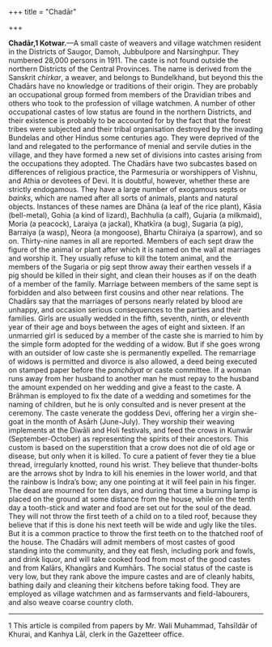 +++
title = "Chadār"

+++

**Chadār,1 Kotwar.**—A small caste of weavers and village watchmen resident in the Districts of Saugor, Damoh, Jubbulpore and Narsinghpur. They numbered 28,000 persons in 1911. The caste is not found outside the northern Districts of the Central Provinces. The name is derived from the Sanskrit *chirkar*, a weaver, and belongs to Bundelkhand, but beyond this the Chadārs have no knowledge or traditions of their origin. They are probably an occupational group formed from members of the Dravidian tribes and others who took to the profession of village watchmen. A number of other occupational castes of low status are found in the northern Districts, and their existence is probably to be accounted for by the fact that the forest tribes were subjected and their tribal organisation destroyed by the invading Bundelas and other Hindus some centuries ago. They were deprived of the land and relegated to the performance of menial and servile duties in the village, and they have formed a new set of divisions into castes arising from the occupations they adopted. The Chadārs have two subcastes based on differences of religious practice, the Parmesuria or worshippers of Vishnu, and Athia or devotees of Devi. It is doubtful, however, whether these are strictly endogamous. They have a large number of exogamous septs or *bainks*, which are named after all sorts of animals, plants and natural objects. Instances of these names are Dhāna \(a leaf of the rice plant\), Kāsia \(bell-metal\), Gohia \(a kind of lizard\), Bachhulia \(a calf\), Gujaria \(a milkmaid\), Moria \(a peacock\), Laraiya \(a jackal\), Khatkīra \(a bug\), Sugaria \(a pig\), Barraiya \(a wasp\), Neora \(a mongoose\), Bhartu Chiraiya \(a sparrow\), and so on. Thirty-nine names in all are reported. Members of each sept draw the figure of the animal or plant after which it is named on the wall at marriages and worship it. They usually refuse to kill the totem animal, and the members of the Sugaria or pig sept throw away their earthen vessels if a pig should be killed in their sight, and clean their houses as if on the death of a member of the family. Marriage between members of the same sept is forbidden and also between first cousins and other near relations. The Chadārs say that the marriages of persons nearly related by blood are unhappy, and occasion serious consequences to the parties and their families. Girls are usually wedded in the fifth, seventh, ninth, or eleventh year of their age and boys between the ages of eight and sixteen. If an unmarried girl is seduced by a member of the caste she is married to him by the simple form adopted for the wedding of a widow. But if she goes wrong with an outsider of low caste she is permanently expelled. The remarriage of widows is permitted and divorce is also allowed, a deed being executed on stamped paper before the *panchāyat* or caste committee. If a woman runs away from her husband to another man he must repay to the husband the amount expended on her wedding and give a feast to the caste. A Brāhman is employed to fix the date of a wedding and sometimes for the naming of children, but he is only consulted and is never present at the ceremony. The caste venerate the goddess Devi, offering her a virgin she-goat in the month of Asārh \(June-July\). They worship their weaving implements at the Diwāli and Holi festivals, and feed the crows in Kunwār \(September-October\) as representing the spirits of their ancestors. This custom is based on the superstition that a crow does not die of old age or disease, but only when it is killed. To cure a patient of fever they tie a blue thread, irregularly knotted, round his wrist. They believe that thunder-bolts are the arrows shot by Indra to kill his enemies in the lower world, and that the rainbow is Indra’s bow; any one pointing at it will feel pain in his finger. The dead are mourned for ten days, and during that time a burning lamp is placed on the ground at some distance from the house, while on the tenth day a tooth-stick and water and food are set out for the soul of the dead. They will not throw the first teeth of a child on to a tiled roof, because they believe that if this is done his next teeth will be wide and ugly like the tiles. But it is a common practice to throw the first teeth on to the thatched roof of the house. The Chadārs will admit members of most castes of good standing into the community, and they eat flesh, including pork and fowls, and drink liquor, and will take cooked food from most of the good castes and from Kalārs, Khangārs and Kumhārs. The social status of the caste is very low, but they rank above the impure castes and are of cleanly habits, bathing daily and cleaning their kitchens before taking food. They are employed as village watchmen and as farmservants and field-labourers, and also weave coarse country cloth. 


* * *

1 This article is compiled from papers by Mr. Wali Muhammad, Tahsīldār of Khurai, and Kanhya Lāl, clerk in the Gazetteer office. 



